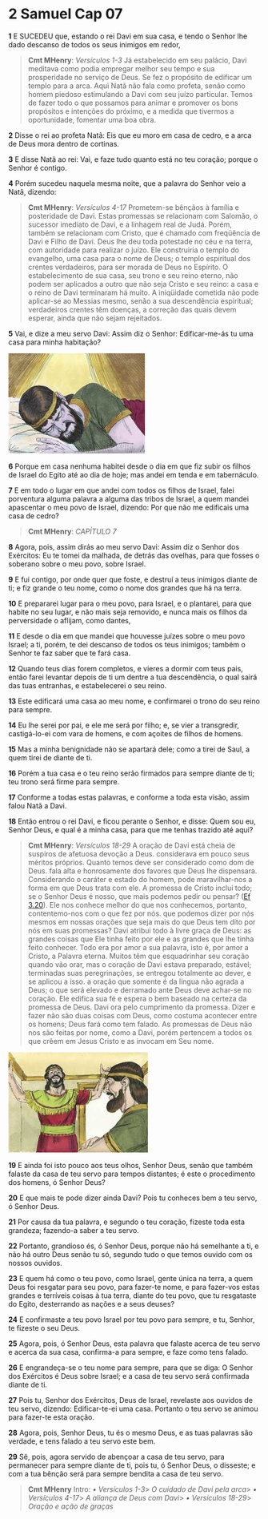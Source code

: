 # 2 Samuel Cap 07

**1** 	E SUCEDEU que, estando o rei Davi em sua casa, e tendo o Senhor lhe dado descanso de todos os seus inimigos em redor,

> **Cmt MHenry**: *Versículos 1-3* Já estabelecido em seu palácio, Davi meditava como podia empregar melhor seu tempo e sua prosperidade no serviço de Deus. Se fez o propósito de edificar um templo para a arca. Aqui Natã não fala como profeta, senão como homem piedoso estimulando a Davi com seu juízo particular. Temos de fazer todo o que possamos para animar e promover os bons propósitos e intenções do próximo, e a medida que tivermos a oportunidade, fomentar uma boa obra.

**2** 	Disse o rei ao profeta Natã: Eis que eu moro em casa de cedro, e a arca de Deus mora dentro de cortinas.

**3** 	E disse Natã ao rei: Vai, e faze tudo quanto está no teu coração; porque o Senhor é contigo.

**4** 	Porém sucedeu naquela mesma noite, que a palavra do Senhor veio a Natã, dizendo:

> **Cmt MHenry**: *Versículos 4-17* Prometem-se bênçãos à família e posteridade de Davi. Estas promessas se relacionam com Salomão, o sucessor imediato de Davi, e a linhagem real de Judá. Porém, também se relacionam com Cristo, que é chamado com freqüência de Davi e Filho de Davi. Deus lhe deu toda potestade no céu e na terra, com autoridade para realizar o juízo. Ele construiria o templo do evangelho, uma casa para o nome de Deus; o templo espiritual dos crentes verdadeiros, para ser morada de Deus no Espírito. O estabelecimento de sua casa, seu trono e seu reino eterno, não podem ser aplicados a outro que não seja Cristo e seu reino: a casa e o reino de Davi terminaram há muito. A iniqüidade cometida não pode aplicar-se ao Messias mesmo, senão a sua descendência espiritual; verdadeiros crentes têm doenças, a correção das quais devem esperar, ainda que não sejam rejeitados.

**5** 	Vai, e dize a meu servo Davi: Assim diz o Senhor: Edificar-me-ás tu uma casa para minha habitação?

![](../Images/SweetPublishing/10-7-1.jpg) 

**6** 	Porque em casa nenhuma habitei desde o dia em que fiz subir os filhos de Israel do Egito até ao dia de hoje; mas andei em tenda e em tabernáculo.

**7** 	E em todo o lugar em que andei com todos os filhos de Israel, falei porventura alguma palavra a alguma das tribos de Israel, a quem mandei apascentar o meu povo de Israel, dizendo: Por que não me edificais uma casa de cedro?

> **Cmt MHenry**: *CAPÍTULO 7*

**8** 	Agora, pois, assim dirás ao meu servo Davi: Assim diz o Senhor dos Exércitos: Eu te tomei da malhada, de detrás das ovelhas, para que fosses o soberano sobre o meu povo, sobre Israel.

**9** 	E fui contigo, por onde quer que foste, e destruí a teus inimigos diante de ti; e fiz grande o teu nome, como o nome dos grandes que há na terra.

**10** 	E prepararei lugar para o meu povo, para Israel, e o plantarei, para que habite no seu lugar, e não mais seja removido, e nunca mais os filhos da perversidade o aflijam, como dantes,

**11** 	E desde o dia em que mandei que houvesse juízes sobre o meu povo Israel; a ti, porém, te dei descanso de todos os teus inimigos; também o Senhor te faz saber que te fará casa.

**12** 	Quando teus dias forem completos, e vieres a dormir com teus pais, então farei levantar depois de ti um dentre a tua descendência, o qual sairá das tuas entranhas, e estabelecerei o seu reino.

**13** 	Este edificará uma casa ao meu nome, e confirmarei o trono do seu reino para sempre.

**14** 	Eu lhe serei por pai, e ele me será por filho; e, se vier a transgredir, castigá-lo-ei com vara de homens, e com açoites de filhos de homens.

**15** 	Mas a minha benignidade não se apartará dele; como a tirei de Saul, a quem tirei de diante de ti.

**16** 	Porém a tua casa e o teu reino serão firmados para sempre diante de ti; teu trono será firme para sempre.

**17** 	Conforme a todas estas palavras, e conforme a toda esta visão, assim falou Natã a Davi.

**18** 	Então entrou o rei Davi, e ficou perante o Senhor, e disse: Quem sou eu, Senhor Deus, e qual é a minha casa, para que me tenhas trazido até aqui?

> **Cmt MHenry**: *Versículos 18-29* A oração de Davi está cheia de suspiros de afetuosa devoção a Deus. considerava em pouco seus méritos próprios. Quanto temos deve ser considerado como dom de Deus. fala alta e honrosamente dos favores que Deus lhe dispensara. Considerando o caráter e estado do homem, pode maravilhar-nos a forma em que Deus trata com ele. A promessa de Cristo inclui todo; se o Senhor Deus é nosso, que mais podemos pedir ou pensar? ([Ef 3.20](../49N-Ef/03.md#20)). Ele nos conhece melhor do que nos conhecemos, portanto, contentemo-nos com o que fez por nós. que podemos dizer por nós mesmos em nossas orações que seja mais do que Deus tem dito por nós em suas promessas? Davi atribui todo à livre graça de Deus: as grandes coisas que Ele tinha feito por ele e as grandes que lhe tinha feito conhecer. Todo era por amor a sua palavra, isto é, por amor a Cristo, a Palavra eterna. Muitos têm que esquadrinhar seu coração quando vão orar, mas o coração de Davi estava preparado, estável; terminadas suas peregrinações, se entregou totalmente ao dever, e se aplicou a isso. a oração que somente é da língua não agrada a Deus; o que será elevado e derramado ante Deus deve achar-se no coração. Ele edifica sua fé e espera o bem baseado na certeza da promessa de Deus. Davi ora pelo cumprimento da promessa. Dizer e fazer não são duas coisas com Deus, como costuma acontecer entre os homens; Deus fará como tem falado. As promessas de Deus não nos são feitas por nome, como a Davi, porém pertencem a todos os que crêem em Jesus Cristo e as invocam em Seu nome.

![](../Images/SweetPublishing/10-7-2.jpg) 

**19** 	E ainda foi isto pouco aos teus olhos, Senhor Deus, senão que também falaste da casa de teu servo para tempos distantes; é este o procedimento dos homens, ó Senhor Deus?

**20** 	E que mais te pode dizer ainda Davi? Pois tu conheces bem a teu servo, ó Senhor Deus.

**21** 	Por causa da tua palavra, e segundo o teu coração, fizeste toda esta grandeza; fazendo-a saber a teu servo.

**22** 	Portanto, grandioso és, ó Senhor Deus, porque não há semelhante a ti, e não há outro Deus senão tu só, segundo tudo o que temos ouvido com os nossos ouvidos.

**23** 	E quem há como o teu povo, como Israel, gente única na terra, a quem Deus foi resgatar para seu povo, para fazer-te nome, e para fazer-vos estas grandes e terríveis coisas à tua terra, diante do teu povo, que tu resgataste do Egito, desterrando as nações e a seus deuses?

**24** 	E confirmaste a teu povo Israel por teu povo para sempre, e tu, Senhor, te fizeste o seu Deus.

**25** 	Agora, pois, ó Senhor Deus, esta palavra que falaste acerca de teu servo e acerca da sua casa, confirma-a para sempre, e faze como tens falado.

**26** 	E engrandeça-se o teu nome para sempre, para que se diga: O Senhor dos Exércitos é Deus sobre Israel; e a casa de teu servo será confirmada diante de ti.

**27** 	Pois tu, Senhor dos Exércitos, Deus de Israel, revelaste aos ouvidos de teu servo, dizendo: Edificar-te-ei uma casa. Portanto o teu servo se animou para fazer-te esta oração.

**28** 	Agora, pois, Senhor Deus, tu és o mesmo Deus, e as tuas palavras são verdade, e tens falado a teu servo este bem.

**29** 	Sê, pois, agora servido de abençoar a casa de teu servo, para permanecer para sempre diante de ti, pois tu, ó Senhor Deus, o disseste; e com a tua bênção será para sempre bendita a casa de teu servo.


> **Cmt MHenry** Intro: *• Versículos 1-3*> *O cuidado de Davi pela arca*> *• Versículos 4-17*> *A aliança de Deus com Davi*> *• Versículos 18-29*> *Oração e ação de graças*